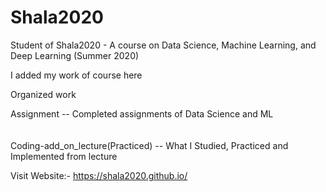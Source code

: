 <!DOCTYPE html>
<html>
<head>
<!--<meta name="viewport" content="width=device-width, initial-scale=1">
<link rel="stylesheet" href="https://cdnjs.cloudflare.com/ajax/libs/font-awesome/4.7.0/css/font-awesome.min.css"> <!-- -->
 <style>
  fa-folder:before
  {
  content:"\f07b"
  }
  fa-folder-open:before
  {
  content:"\f07c"
  }
  </style>
</head>
<body>
  
# Shala2020
Student of Shala2020 - A course on Data Science, Machine Learning, and Deep Learning (Summer 2020)

I added my work of course here

Organized work<br/>
<!-- <svg xmlns="http://www.w3.org/2000/svg" viewBox="0 0 14 16" width="14" height="16"><path fill-rule="evenodd" d="M10 7H4v7h9c.55 0 1-.45 1-1V8h-4V7zM9 9H5V8h4v1zm4-5H7V3c0-.66-.31-1-1-1H1c-.55 0-1 .45-1 1v10c0 .55.45 1 1 1h2V7c0-.55.45-1 1-1h6c.55 0 1 .45 1 1h3V5c0-.55-.45-1-1-1zM6 4H1V3h5v1z"></path></svg>--> Assignment                       --   Completed assignments of Data Science and ML<br/>

<svg version="1.1" xmlns="http://www.w3.org/2000/svg" width="20" height="20">
<g id="icomoon-ignore">
</g>
<path d="M416 480l96-256h-416l-96 256zM64 192l-64 288v-416h144l64 64h208v64z"></path>
</svg>

Coding-add_on_lecture(Practiced) --   What I Studied, Practiced and Implemented from lecture<br/>


Visit Website:- https://shala2020.github.io/

</body>
</html>

